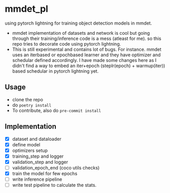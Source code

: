 # mmdet_pl
using pytorch lightning for training object detection models in mmdet. 

- mmdet implementation of datasets and network is cool but going through their training/inference code is a mess (atleast for me). so this repo tries to decorate code using pytorch lightning. 
- This is still experimental and contains lot of bugs. For instance. mmdet uses an iterbased or epochbased learner and they have optimizer and schedular defined accordingly. I have made some changes here as I didn't find a way to embed an iter+epoch (steplr(epoch) + warmup(iter)) based schedular in pytorch lightning yet. 

## Usage
- clone the repo
- do `poetry install` 
- To contribute, also do `pre-commit install` 


## Implementation
- [x] dataset and dataloader
- [x] define model
- [x] optimizers setup 
- [x] training_step and logger
- [x] validation_step and logger
- [ ] validation_epoch_end (coco utils checks)
- [x] train the model for few epochs
- [ ] write inference pipeline
- [ ] write test pipeline to calculate the stats. 